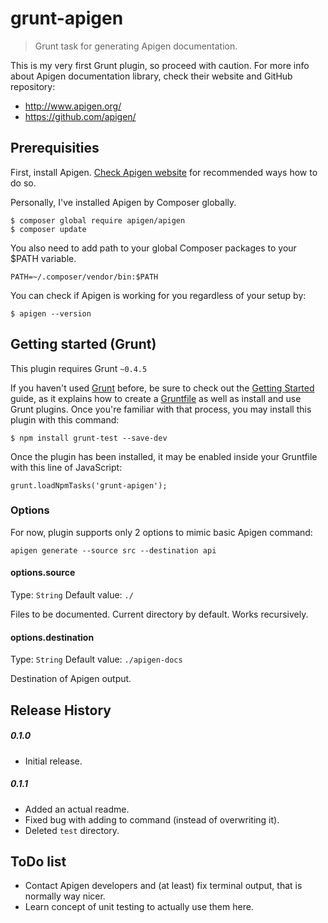 # grunt-apigen

> Grunt task for generating Apigen documentation.

This is my very first Grunt plugin, so proceed with caution. For more info about Apigen documentation library, check their website and GitHub repository: 

- http://www.apigen.org/
- https://github.com/apigen/


## Prerequisities

First, install Apigen. [Check Apigen website](http://www.apigen.org) for recommended ways how to do so.

Personally, I've installed Apigen by Composer globally. 

```
$ composer global require apigen/apigen
$ composer update
```

You also need to add path to your global Composer packages to your $PATH variable. 

```
PATH=~/.composer/vendor/bin:$PATH
```

You can check if Apigen is working for you regardless of your setup by:

```
$ apigen --version
```


## Getting started (Grunt)

This plugin requires Grunt `~0.4.5`

If you haven't used [Grunt](http://gruntjs.com/) before, be sure to check out the [Getting Started](http://gruntjs.com/getting-started) guide, as it explains how to create a [Gruntfile](http://gruntjs.com/sample-gruntfile) as well as install and use Grunt plugins. Once you're familiar with that process, you may install this plugin with this command:

```
$ npm install grunt-test --save-dev
```

Once the plugin has been installed, it may be enabled inside your Gruntfile with this line of JavaScript:

```
grunt.loadNpmTasks('grunt-apigen');
```

### Options

For now, plugin supports only 2 options to mimic basic Apigen command:

```
apigen generate --source src --destination api
```

#### options.source
Type: `String`
Default value: `./`

Files to be documented. Current directory by default. Works recursively.

#### options.destination
Type: `String`
Default value: `./apigen-docs`

Destination of Apigen output.

## Release History

##### 0.1.0 

- Initial release.

##### 0.1.1

- Added an actual readme.
- Fixed bug with adding to command (instead of overwriting it).
- Deleted `test` directory.

## ToDo list

- Contact Apigen developers and (at least) fix terminal output, that is normally way nicer.
- Learn concept of unit testing to actually use them here.